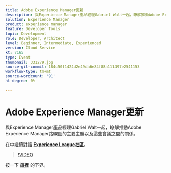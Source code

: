 ```yaml
---
title: Adobe Experience Manager更新
description: 與Experience Manager產品經理Gabriel Walt一起，瞭解推動Adobe Experience Manager路線圖的主要主題以及這些會議之間的關係。 本次會議是作為Adobe Developers Live內容活動的一部分進行的。
solution: Experience Manager
product: experience manager
feature: Developer Tools
topic: Development
role: Developer, Architect
level: Beginner, Intermediate, Experienced
version: Cloud Service
kt: 7165
type: Event
thumbnail: 331279.jpg
source-git-commit: 184c50f1424d2e49da6e84f88a111397e2541153
workflow-type: tm+mt
source-wordcount: '91'
ht-degree: 0%

---
```



# Adobe Experience Manager更新

與Experience Manager產品經理Gabriel Walt一起，瞭解推動Adobe Experience Manager路線圖的主要主題以及這些會議之間的關係。

在中繼續對話 **[Experience League社區](http://adobe.ly/36Yd3v6)**。

>[!VIDEO](https://video.tv.adobe.com/v/331279/?quality=12&learn=on&hidetitle=true)

按一下 **[這裡](/help/adobe-developers-live/assets/experience-manager-updates.pdf)** 的下界。

